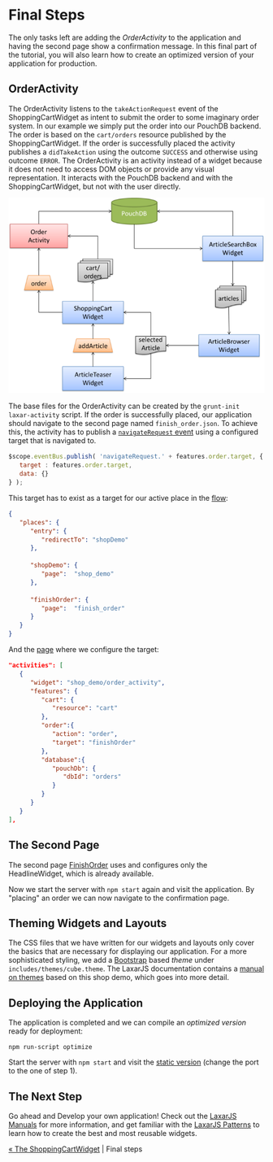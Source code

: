 # Final Steps

The only tasks left are adding the _OrderActivity_ to the application and having the second page show a confirmation message.
In this final part of the tutorial, you will also learn how to create an optimized version of your application for production.


## OrderActivity

The OrderActivity listens to the `takeActionRequest` event of the ShoppingCartWidget as intent to submit the order to some imaginary order system.
In our example we simply put the order into our PouchDB backend.
The order is based on the `cart/orders` resource published by the ShoppingCartWidget.
If the order is successfully placed the activity publishes a `didTakeAction` using the outcome `SUCCESS` and otherwise using outcome `ERROR`.
The OrderActivity is an activity instead of a widget because it does not need to access DOM objects or provide any visual representation.
It interacts with the PouchDB backend and with the ShoppingCartWidget, but not with the user directly.

![Step 8](img/step8.png)

The base files for the OrderActivity can be created by the `grunt-init laxar-activity` script.
If the order is successfully placed, our application should navigate to the second page named `finish_order.json`.
To achieve this, the activity has to publish a [`navigateRequest` event](../../includes/widgets/shop_demo/order_activity/order_activity.js#L42) using a configured target that is navigated to.


```javascript
$scope.eventBus.publish( 'navigateRequest.' + features.order.target, {
   target : features.order.target,
   data: {}
} );
```

This target has to exist as a target for our active place in the [flow](../../application/flow/flow.json):

```json
{
   "places": {
      "entry": {
         "redirectTo": "shopDemo"
      },

      "shopDemo": {
         "page":  "shop_demo"
      },

      "finishOrder": {
         "page":  "finish_order"
      }
   }
}
```

And the [page](../../application/pages/shop_demo.json#L5) where we configure the target:

```json
"activities": [
   {
      "widget": "shop_demo/order_activity",
      "features": {
         "cart": {
            "resource": "cart"
         },
         "order":{
            "action": "order",
            "target": "finishOrder"
         },
         "database":{
            "pouchDb": {
               "dbId": "orders"
            }
         }
      }
   }
],
```


## The Second Page

The second page [FinishOrder](../../application/pages/finish_order.json) uses and configures only the HeadlineWidget, which is already available.

Now we start the server with `npm start` again and visit the application.
By "placing" an order we can now navigate to the confirmation page.


## Theming Widgets and Layouts

The CSS files that we have written for our widgets and layouts only cover the basics that are necessary for displaying our application.
For a more sophisticated styling, we add a [Bootstrap](http://getbootstrap.com) based _theme_ under `includes/themes/cube.theme`.
The LaxarJS documentation contains a [manual on themes](//github.com/LaxarJS/laxar/blob/master/docs/manuals/creating_themes.md#creating-themes) based on this shop demo, which goes into more detail.


## Deploying the Application

The application is completed and we can compile an _optimized version_ ready for deployment:

```shell
npm run-script optimize
```

Start the server with `npm start` and visit the [static version](http://localhost:8000/index.html) (change the port to the one of step 1).


## The Next Step

Go ahead and Develop your own application!
Check out the [LaxarJS Manuals](https://github.com/LaxarJS/laxar/blob/master/docs/manuals/index.md#manuals) for more information, and get familiar with the [LaxarJS Patterns](https://github.com/LaxarJS/laxar_patterns/blob/master/docs/index.md#laxarjs-patterns) to learn how to create the best and most reusable widgets.

[« The ShoppingCartWidget](07_shopping_cart_widget.md)  | Final steps
